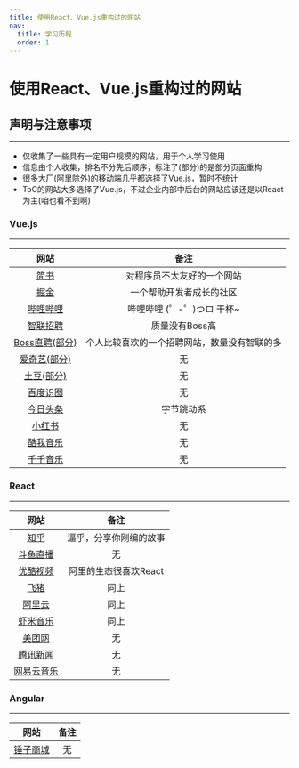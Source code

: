 ```yaml
---
title: 使用React、Vue.js重构过的网站
nav:
  title: 学习历程
  order: 1
---
```

# 使用React、Vue.js重构过的网站
 
## 声明与注意事项
---
- 仅收集了一些具有一定用户规模的网站，用于个人学习使用
- 信息由个人收集，排名不分先后顺序，标注了(部分)的是部分页面重构
- 很多大厂(阿里除外)的移动端几乎都选择了Vue.js，暂时不统计
- ToC的网站大多选择了Vue.js，不过企业内部中后台的网站应该还是以React为主(咱也看不到啊)

### Vue.js
---

|网站|备注|
|:---:|:---:|
|[简书](https://www.jianshu.com/)|对程序员不太友好的一个网站|
|[掘金](https://juejin.im/)|一个帮助开发者成长的社区|
|[哔哩哔哩](https://www.bilibili.com/)|哔哩哔哩 (゜-゜)つロ 干杯~|
|[智联招聘](https://www.zhaopin.com/)|质量没有Boss高|
|[Boss直聘(部分)](https://www.zhipin.com/)|个人比较喜欢的一个招聘网站，数量没有智联的多|
|[爱奇艺(部分)](https://www.iqiyi.com/)|无|
|[土豆(部分)](https://www.tudou.com/)|无|
|[百度识图](https://graph.baidu.com/pcpage/index?tpl_from=pc)|无|
|[今日头条](https://www.toutiao.com/)|字节跳动系|
|[小红书](https://www.xiaohongshu.com/)|无|
|[酷我音乐](http://www.kuwo.cn/)|无|
|[千千音乐](http://music.taihe.com/)|无|

### React
---

|网站|备注|
|:---:|:---:|
|[知乎](https://www.zhihu.com/)|逼乎，分享你刚编的故事|
|[斗鱼直播](https://www.douyu.com/)|无|
|[优酷视频](https://www.youku.com/)|阿里的生态很喜欢React|
|[飞猪](https://www.fliggy.com/)|同上|
|[阿里云](https://www.aliyun.com/)|同上|
|[虾米音乐](https://www.xiami.com/)|同上|
|[美团网](https://sjz.meituan.com/)|无|
|[腾讯新闻](https://news.qq.com/)|无|
|[网易云音乐](https://music.163.com/)|无|


### Angular
---
|网站|备注|
|:---:|:---:|
|[锤子商城](https://www.smartisan.com/)|无|